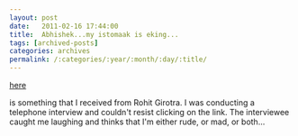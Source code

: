 ```yaml
---
layout: post
date:	2011-02-16 17:44:00
title:  Abhishek...my istomaak is eking...
tags: [archived-posts]
categories: archives
permalink: /:categories/:year/:month/:day/:title/
---
```

<a href="http://ovshake.blogspot.com/2011/02/rosy-menu.html"> here </a>

is something that I received from Rohit Girotra. I was conducting a telephone interview and couldn't resist clicking on the link. The interviewee caught me laughing and thinks that I'm either rude, or mad, or both...
